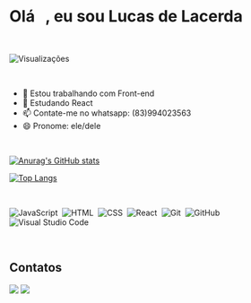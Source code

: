 <h1 align="left">Olá <img src="https://raw.githubusercontent.com/kaueMarques/kaueMarques/master/hi.gif" height="30px" width="12px">, eu sou Lucas de Lacerda</h1>

<br>

<p align="left"> <img src="https://komarev.com/ghpvc/?username=Lucasdelacerda&color=yellow" alt="Visualizações" /></p>

<br>

- 🔭 Estou trabalhando com Front-end
- 🌱 Estudando React
- 📫 Contate-me no whatsapp: (83)994023563
- 😄 Pronome: ele/dele

<br>

[![Anurag's GitHub stats](https://github-readme-stats.vercel.app/api?username=Lucasdelacerda&count_private=true&icons=true&theme=codeSTACKr)](https://github.com/anuraghazra/github-readme-stats)

[![Top Langs](https://github-readme-stats.vercel.app/api/top-langs/?username=Lucasdelacerda&layout=compact&theme=codeSTACKr&card_width=450px)](https://github.com/anuraghazra/github-readme-stats)

<br>

![JavaScript](https://img.shields.io/badge/-JavaScript-05122A?style=flat&logo=javascript)&nbsp;
![HTML](https://img.shields.io/badge/-HTML-05122A?style=flat&logo=HTML5)&nbsp;
![CSS](https://img.shields.io/badge/-CSS-05122A?style=flat&logo=CSS3&logoColor=1572B6)&nbsp;
![React](https://img.shields.io/badge/-React-05122A?style=flat&logo=react)&nbsp;
![Git](https://img.shields.io/badge/-Git-05122A?style=flat&logo=git)&nbsp;
![GitHub](https://img.shields.io/badge/-GitHub-05122A?style=flat&logo=github)&nbsp;
![Visual Studio Code](https://img.shields.io/badge/-Visual%20Studio%20Code-05122A?style=flat&logo=visual-studio-code&logoColor=007ACC)&nbsp;


<br>

## Contatos

<div> 
  <a href = "mailto:lacerdalucas27@gmail.com"><img src="https://img.shields.io/badge/-Gmail-%23333?style=for-the-badge&logo=gmail&logoColor=white" target="_blank"></a>
  <a href="https://www.linkedin.com/in/lucas-lacerda-066316186/" target="_blank"><img src="https://img.shields.io/badge/-LinkedIn-%230077B5?style=for-the-badge&logo=linkedin&logoColor=white" target="_blank"></a> 
  
</div>
